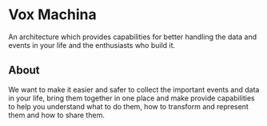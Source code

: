 # Vox Machina

An architecture which provides capabilities for better handling the data and events in your life and the enthusiasts who build it.

## About

We want to make it easier and safer to collect the important events and data in your life, bring them together in one place and make provide capabilities to help you understand what to do them, how to transform and represent them and how to share them.
